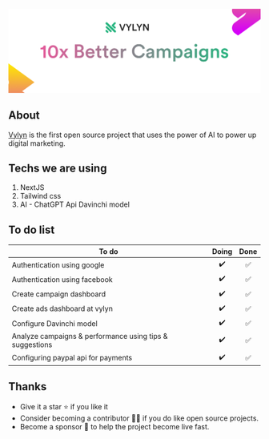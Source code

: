 ![alt text](/public/cover.png)

## About
[Vylyn](https://www.vylyn.com) is the first open source project that uses the power of AI to power up digital marketing.

## Techs we are using
1. NextJS
2. Tailwind css
3. AI - ChatGPT Api Davinchi model

## To do list
| To do         | Doing           | Done  |
| ------------- |:-------------:|:-----:|
| Authentication using google             | ✔️| ✅ |
| Authentication using facebook             | ✔️| ✅ |
| Create campaign dashboard    | ✔️| ✅ |
| Create ads dashboard at vylyn  |  ✔️  | ✅ |
| Configure Davinchi model  | ✔️ | ✅ |
| Analyze campaigns & performance using tips & suggestions  | ✔️ | ✅ |
| Configuring paypal api for payments  | ✔️| ✅ |

## Thanks
- Give it a star ⭐ if you like it 
- Consider becoming a contributor 🧑‍💻 if you do like open source projects.
- Become a sponsor 💝 to help the project become live fast.